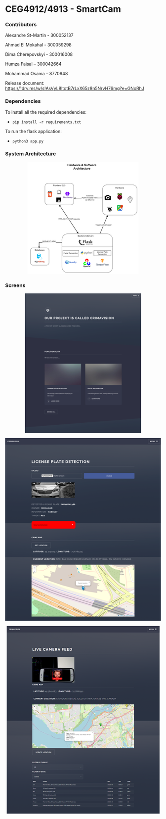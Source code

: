# CEG4912/4913 - SmartCam

### Contributors

Alexandre St-Martin - 300052137

Ahmad El Mokahal - 300059298

Dima Cherepovskyi - 300016008

Humza Faisal – 300042664

Mohammad Osama – 8770948

Release document: https://1drv.ms/w/s!AsVyL8ltotB7rLxX65z8n5NrvH76mg?e=GNoRhJ

### Dependencies

To install all the required dependencies: 

* `pip install -r requirements.txt`

To run the flask application:

* `python3 app.py`


### System Architecture

<p align="center">
    <img src="./documentation/system-architecture.png" />
</p>


### Screens
<p align="center">
    <img src="./documentation/Home-screen.png" />
</p>

<p align="center">
    <img src="./documentation/Plate-upload.png" />
</p>

<p align="center">
    <img src="./documentation/Realtime-tracking.png" />
</p>
